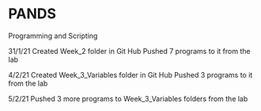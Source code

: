 # PANDS
Programming and Scripting

31/1/21
Created Week_2 folder in Git Hub
Pushed 7 programs to it from the lab 

4/2/21
Created Week_3_Variables folder in Git Hub
Pushed 3 programs to it from the lab

5/2/21
Pushed 3 more programs to Week_3_Variables folders from the lab